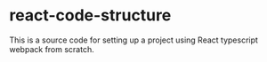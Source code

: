 # react-code-structure
This is a source code for setting up a project using React typescript webpack from scratch.
